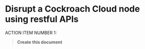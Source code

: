 # Disrupt a Cockroach Cloud node using restful APIs

ACTION ITEM NUMBER 1:

> **Create this document**
